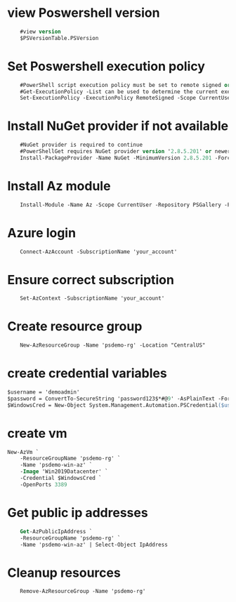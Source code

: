 # view Poswershell version
```ps
    #view version
    $PSVersionTable.PSVersion 
```
# Set Poswershell execution policy
```ps
    #PowerShell script execution policy must be set to remote signed or less restrictive. 
    #Get-ExecutionPolicy -List can be used to determine the current execution policy. 
    Set-ExecutionPolicy -ExecutionPolicy RemoteSigned -Scope CurrentUser
```
# Install NuGet provider if not available
```ps
    #NuGet provider is required to continue
    #PowerShellGet requires NuGet provider version '2.8.5.201' or newer to interact with NuGet-based repositories.
    Install-PackageProvider -Name NuGet -MinimumVersion 2.8.5.201 -Force -Scope CurrentUser
```

# Install Az module 
```ps
    Install-Module -Name Az -Scope CurrentUser -Repository PSGallery -Force
```

# Azure login
```ps
    Connect-AzAccount -SubscriptionName 'your_account' 
```
# Ensure correct subscription
```ps
    Set-AzContext -SubscriptionName 'your_account'
```
# Create resource group
```ps
    New-AzResourceGroup -Name 'psdemo-rg' -Location "CentralUS"
```

# create credential variables
```ps
$username = 'demoadmin'
$password = ConvertTo-SecureString 'password123$*#@9' -AsPlainText -Force
$WindowsCred = New-Object System.Management.Automation.PSCredential($username, $password)
```

# create vm
```ps
New-AzVm `
    -ResourceGroupName 'psdemo-rg' `
    -Name 'psdemo-win-az' `
    -Image 'Win2019Datacenter' `
    -Credential $WindowsCred `
    -OpenPorts 3389
```

# Get public ip addresses
```ps
    Get-AzPublicIpAddress `
    -ResourceGroupName 'psdemo-rg' `
    -Name 'psdemo-win-az' | Select-Object IpAddress
```

# Cleanup resources
```ps
    Remove-AzResourceGroup -Name 'psdemo-rg'
```